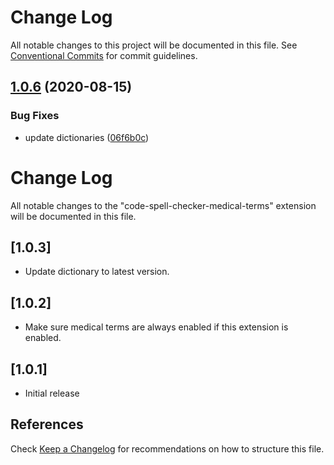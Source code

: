# Change Log

All notable changes to this project will be documented in this file.
See [Conventional Commits](https://conventionalcommits.org) for commit guidelines.

## [1.0.6](https://github.com/Jason3S/vscode-cspell-dict-extensions/compare/code-spell-checker-medical-terms@1.0.5...code-spell-checker-medical-terms@1.0.6) (2020-08-15)


### Bug Fixes

* update dictionaries ([06f6b0c](https://github.com/Jason3S/vscode-cspell-dict-extensions/commit/06f6b0cd9c011d55de841aa75591422a18d8a8f6))





# Change Log
All notable changes to the "code-spell-checker-medical-terms" extension will be documented in this file.

## [1.0.3]
- Update dictionary to latest version.

## [1.0.2]
- Make sure medical terms are always enabled if this extension is enabled.

## [1.0.1]
- Initial release

## References
Check [Keep a Changelog](http://keepachangelog.com/) for recommendations on how to structure this file.
